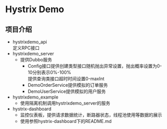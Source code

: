 # Hystrix Demo

## 项目介绍
* hystrixdemo_api  
  定义RPC接口
* hystrixdemo_server  
  * 提供Dubbo服务
    * Config接口提供创建类型接口随机抛出异常设置，抛出概率设置为0-10分别表示0%-100%  
      提供查询类接口超时时间设置0-maxInt
    * DemoOrderService提供模拟的订单服务
    * DemoUserService提供模拟的用户服务
* hystrixdemo_example
  * 使用隔离机制调用hystrixdemo_server的服务
* hystrix-dashboard  
  * 监控仪表板，提供请求数据统计，断路器状态，线程池使用等数据的展示
  * 使用参照hystrix-dashboard下的README.md
  
  

      
    
  
  
